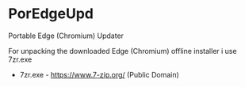 # PorEdgeUpd
 Portable Edge (Chromium) Updater

For unpacking the downloaded Edge (Chromium) offline installer i use 7zr.exe

- 7zr.exe - https://www.7-zip.org/ (Public Domain)
